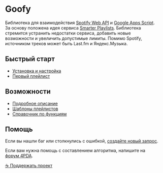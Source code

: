 # Goofy
Библиотека для взаимодействия [Spotify Web API](https://developer.spotify.com/documentation/web-api/) и [Google Apps Script](https://developers.google.com/apps-script). За основу положена идея сервиса [Smarter Playlists](http://smarterplaylists.playlistmachinery.com/about.html). Библиотека стремится устранить недостатки сервиса, добавить новые возможности и увеличить допустимые лимиты. Помимо Spotify, источником треков может быть Last.fm и Яндекс.Музыка.

## Быстрый старт
- [Установка и настройка](https://github.com/Chimildic/Goofy/blob/main/guide/README.md#установка-и-настройка)
- [Первый плейлист](https://github.com/Chimildic/Goofy/blob/main/guide/README.md#первый-плейлист)

## Возможности
- [Подробное описание](https://github.com/Chimildic/Goofy/blob/main/guide/README.md#описание)
- [Шаблоны плейлистов](https://github.com/Chimildic/Goofy/blob/main/guide/README.md#шаблоны)
- [Справочник по функциям](https://github.com/Chimildic/Goofy/blob/main/guide/README.md#справочник)

## Помощь

Если вы нашли баг или столкнулись с ошибкой, [создайте новый запрос](https://github.com/Chimildic/Goofy/issues).

Если вам нужна помощь с составлением алгоритма, напишите на [форум 4PDA](https://4pda.ru/forum/index.php?showtopic=715234&st=11840).

[☕ Поддержать проект](https://yoomoney.ru/to/410014208620686)
